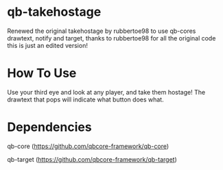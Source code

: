 # qb-takehostage
Renewed  the original takehostage by rubbertoe98 to use qb-cores drawtext, notify and target, thanks to rubbertoe98 for all the original code this is just an edited version!

# How To Use
Use your third eye and look at any player, and take them hostage! The drawtext that pops will indicate what button does what.

# Dependencies
qb-core (https://github.com/qbcore-framework/qb-core)

qb-target (https://github.com/qbcore-framework/qb-target)

